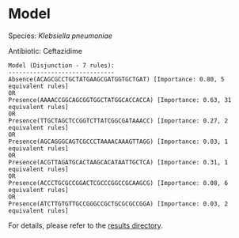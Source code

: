 
# Model

Species: *Klebsiella pneumoniae*

Antibiotic: Ceftazidime

```
Model (Disjunction - 7 rules):
------------------------------
Absence(ACAGCGCCTGCTATGAAGCGATGGTGCTGAT) [Importance: 0.80, 5 equivalent rules]
OR
Presence(AAAACCGGCAGCGGTGGCTATGGCACCACCA) [Importance: 0.63, 31 equivalent rules]
OR
Presence(TTGCTAGCTCCGGTCTTATCGGCGATAAACC) [Importance: 0.27, 2 equivalent rules]
OR
Presence(AGCAGGGCAGTCGCCCTAAAACAAAGTTAGG) [Importance: 0.03, 1 equivalent rules]
OR
Presence(ACGTTAGATGCACTAAGCACATAATTGCTCA) [Importance: 0.31, 1 equivalent rules]
OR
Presence(ACCCTGCGCCGGACTCGCCCGGCCGCAAGCG) [Importance: 0.08, 6 equivalent rules]
OR
Presence(ATCTTGTGTTGCCGGGCCGCTGCGCGCCGGA) [Importance: 0.03, 2 equivalent rules]

```

For details, please refer to the [results directory](../../../../../results/scm_b/klebsiella%20pneumoniae/ceftazidime/repeat_4/).

